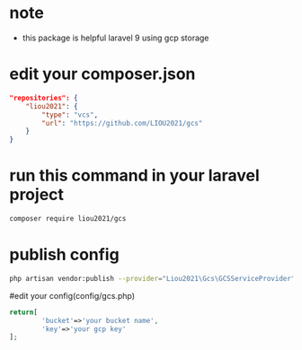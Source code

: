 # note
- this package is helpful laravel 9 using gcp storage

# edit your composer.json
```json
"repositories": {
    "liou2021": {
        "type": "vcs", 
        "url": "https://github.com/LIOU2021/gcs"
    }
}
```

# run this command in your laravel project
```bash
composer require liou2021/gcs
```

# publish config
```bash
php artisan vendor:publish --provider="Liou2021\Gcs\GCSServiceProvider"
```

#edit your config(config/gcs.php)
```php
return[
        'bucket'=>'your bucket name',
        'key'=>'your gcp key'
];

```